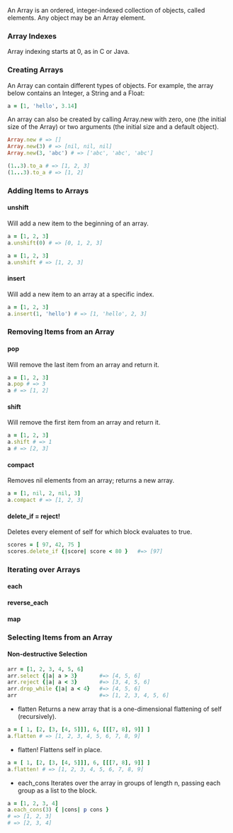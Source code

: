 An Array is an ordered, integer-indexed collection of objects, called elements. Any object may be an Array element.

### Array Indexes
Array indexing starts at 0, as in C or Java.

### Creating Arrays

An Array can contain different types of objects. For example, the array below contains an Integer, a String and a Float:
```ruby
a = [1, 'hello', 3.14]
``` 
An array can also be created by calling Array.new with zero, one (the initial size of the Array) or two arguments (the initial size and a default object).
```ruby
Array.new # => []
Array.new(3) # => [nil, nil, nil]
Array.new(3, 'abc') # => ['abc', 'abc', 'abc']

(1..3).to_a # => [1, 2, 3]
(1...3).to_a # => [1, 2]
```

### Adding Items to Arrays

#### unshift 
Will add a new item to the beginning of an array.
```ruby
a = [1, 2, 3]
a.unshift(0) # => [0, 1, 2, 3]

a = [1, 2, 3]
a.unshift # => [1, 2, 3]
```

#### insert
Will add a new item to an array at a specific index.
```ruby
a = [1, 2, 3]
a.insert(1, 'hello') # => [1, 'hello', 2, 3]
```

### Removing Items from an Array
#### pop
Will remove the last item from an array and return it.
```ruby
a = [1, 2, 3]
a.pop # => 3
a # => [1, 2]
```

#### shift
Will remove the first item from an array and return it.
```ruby
a = [1, 2, 3]
a.shift # => 1
a # => [2, 3]
```

#### compact
Removes nil elements from an array; returns a new array.
```ruby
a = [1, nil, 2, nil, 3]
a.compact # => [1, 2, 3]
```

#### delete_if = reject!
Deletes every element of self for which block evaluates to true.
```ruby
scores = [ 97, 42, 75 ]
scores.delete_if {|score| score < 80 }   #=> [97]
```

### Iterating over Arrays
#### each
#### reverse_each
#### map

### Selecting Items from an Array
#### Non-destructive Selection
```ruby
arr = [1, 2, 3, 4, 5, 6]
arr.select {|a| a > 3}       #=> [4, 5, 6]
arr.reject {|a| a < 3}       #=> [3, 4, 5, 6]
arr.drop_while {|a| a < 4}   #=> [4, 5, 6]
arr                          #=> [1, 2, 3, 4, 5, 6]
```

- flatten
Returns a new array that is a one-dimensional flattening of self (recursively).
```ruby
a = [ 1, [2, [3, [4, 5]]], 6, [[[7, 8], 9]] ]
a.flatten # => [1, 2, 3, 4, 5, 6, 7, 8, 9]
```

- flatten!
Flattens self in place.
```ruby
a = [ 1, [2, [3, [4, 5]]], 6, [[[7, 8], 9]] ]
a.flatten! # => [1, 2, 3, 4, 5, 6, 7, 8, 9]
```

- each_cons
Iterates over the array in groups of length n, passing each group as a list to the block.
```ruby
a = [1, 2, 3, 4]
a.each_cons(3) { |cons| p cons }
# => [1, 2, 3]
# => [2, 3, 4]
```
